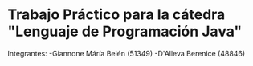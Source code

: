 # Trabajo Práctico para la cátedra "Lenguaje de Programación Java"

Integrantes:
-Giannone Máría Belén (51349)
-D'Alleva Berenice (48846)

